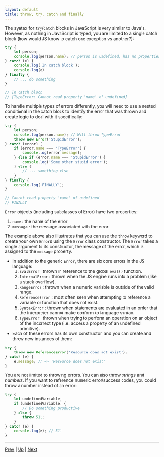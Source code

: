 ```yaml
---
layout: default
title: throw, try, catch and finally
---
```

The syntax for `try`/`catch` blocks in JavaScript is very similar to Java's. However, as nothing in JavaScript is typed, you are limited to a single catch block (how would JS know to catch one exception vs another?):

```javascript
try {
	let person;
	console.log(person.name); // person is undefined, has no properties
} catch (e) {
	console.log('In catch block');
	console.log(e)
} finally {
	// ... do something
}

// In catch block
// [TypeError: Cannot read property 'name' of undefined]

```

To handle multiple types of errors differently, you will need to use a nested conditional in the catch block to identify the error that was thrown and create logic to deal with it specifically:

```javascript
try {
	let person;
	console.log(person.name); // Will throw TypeError
	throw new Error('StupidError');
} catch (error) {
	if (error.name === 'TypeError') {
		console.log(error.message);
	} else if (error.name === 'StupidError') {
		console.log('Some other stupid error');
	} else {
		// ... something else
	}
} finally {
	console.log('FINALLY');
}

// Cannot read property 'name' of undefined
// FINALLY
```

`Error` objects (including subclasses of Error) have two properties:
  1. `name` : the name of the error
  1. `message` : the message associated with the error

The example above also illustrates that you can use the `throw` keyword to create your own `Error`s using the `Error` class constructor. The `Error` takes a single argument to its constructor, the message of the error, which is assigned to the `message` property.

  * In addition to the generic `Error`, there are six core errors in the JS language:
    1. `EvalError` : thrown in reference to the global `eval()` function.
    1. `InternalError` : thrown when the JS engine runs into a problem (like a stack overflow).
    1. `RangeError` : thrown when a numeric variable is outside of the valid range.
    1. `ReferenceError` : most often seen when attempting to reference a variable or function that does not exist.
    1. `SyntaxError` : thrown when statements are evaluated in an order that the interpreter cannot make conform to language syntax.
    1. `TypeError` : thrown when trying to perform an operation on an object of the incorrect type (i.e. access a property of an undefined primitive).
  * Each of these errors has its own constructor, and you can create and throw new instances of them:

```javascript
try {
	throw new ReferenceError('Resource does not exist');
} catch (e) {
	e.message; // => 'Resource does not exist'
}
```

You are not limited to throwing errors. You can also throw _strings_ and _numbers_. If you want to reference numeric error/success codes, you could throw a number instead of an error:

```javascript
try {
	let undefinedVariable;
	if (undefinedVariable) {
		// Do something productive
	} else {
		throw 511;
	}
} catch (e) {
	console.log(e); // 511
}

```

<hr>

[Prev](loops.md) | [Up](README.md) | [Next](labs.md)

